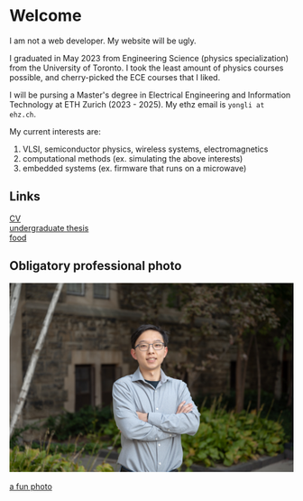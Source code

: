 # Welcome
I am not a web developer. My website will be ugly. 

I graduated in May 2023 from Engineering Science (physics specialization) from the University of Toronto. I took the least amount of physics courses possible, and cherry-picked the ECE courses that I liked.

I will be pursing a Master's degree in Electrical Engineering and Information Technology at ETH Zurich (2023 - 2025). My ethz email is `yongli at ehz.ch`.

My current interests are:
1. VLSI, semiconductor physics, wireless systems, electromagnetics
2. computational methods (ex. simulating the above interests)
3. embedded systems (ex. firmware that runs on a microwave)

## Links
[CV](files/cv_liyongda.pdf) \
[undergraduate thesis](files/liyongda_final_thesis_report.pdf) \
[food](https://photos.app.goo.gl/CGwjosAJovxjep1J6)

## Obligatory professional photo

![a professional photo](images/liyongda.jpg)

[a fun photo](images/toronto.jpg)